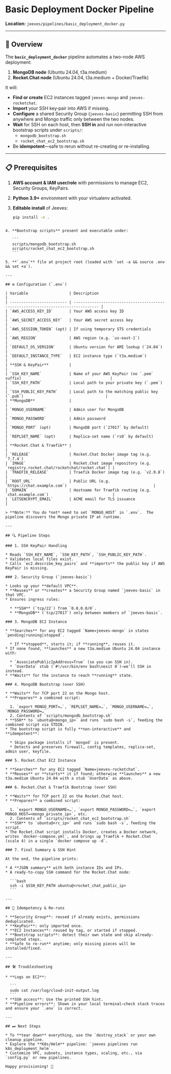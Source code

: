 
# Basic Deployment Docker Pipeline  
**Location:** `jeeves/pipelines/basic_deployment_docker.py`

---

## 🚀 Overview

The **`basic_deployment_docker`** pipeline automates a two-node AWS deployment:

1. **MongoDB node** (Ubuntu 24.04, t3a.medium)  
2. **Rocket.Chat node** (Ubuntu 24.04, t3a.medium + Docker/Traefik)

It will:

- **Find or create** EC2 instances tagged `jeeves-mongo` and `jeeves-rocketchat`.  
- **Import** your SSH key‐pair into AWS if missing.  
- **Configure** a shared Security Group (`jeeves-basic`) permitting SSH from anywhere and Mongo traffic only between the two nodes.  
- **Wait** for SSH on each host, then **SSH in** and run non-interactive bootstrap scripts under `scripts/`:  
  - `mongodb_bootstrap.sh`  
  - `rocket_chat_ec2_bootstrap.sh`  
- Be **idempotent**—safe to rerun without re-creating or re-installing.

---

## 📋 Prerequisites

1. **AWS account & IAM user/role** with permissions to manage EC2, Security Groups, KeyPairs.  
2. **Python 3.9+** environment with your virtualenv activated.  
3. **Editable install** of Jeeves:

   ```bash
   pip install -e .
````

4. **Bootstrap scripts** present and executable under:

   ```
   scripts/mongodb_bootstrap.sh
   scripts/rocket_chat_ec2_bootstrap.sh
   ```

5. **`.env`** file at project root (loaded with `set -a && source .env && set +a`).

---

## ⚙️ Configuration (`.env`)

| Variable                  | Description                                                                       |
| ------------------------- | --------------------------------------------------------------------------------- |
| `AWS_ACCESS_KEY_ID`       | Your AWS access key ID                                                            |
| `AWS_SECRET_ACCESS_KEY`   | Your AWS secret access key                                                        |
| `AWS_SESSION_TOKEN` (opt) | If using temporary STS credentials                                                |
| `AWS_REGION`              | AWS region (e.g. `us-east-1`)                                                     |
| `DEFAULT_OS_VERSION`      | Ubuntu version for AMI lookup (`24.04`)                                           |
| `DEFAULT_INSTANCE_TYPE`   | EC2 instance type (`t3a.medium`)                                                  |
| **SSH & KeyPair**         |                                                                                   |
| `SSH_KEY_NAME`            | Name of your AWS KeyPair (no `.pem` suffix)                                       |
| `SSH_KEY_PATH`            | Local path to your private key (`.pem`)                                           |
| `SSH_PUBLIC_KEY_PATH`     | Local path to the matching public key (`.pub`)                                    |
| **MongoDB**               |                                                                                   |
| `MONGO_USERNAME`          | Admin user for MongoDB                                                            |
| `MONGO_PASSWORD`          | Admin password                                                                    |
| `MONGO_PORT` (opt)        | MongoDB port (`27017` by default)                                                 |
| `REPLSET_NAME` (opt)      | Replica‐set name (`rs0` by default)                                               |
| **Rocket.Chat & Traefik** |                                                                                   |
| `RELEASE`                 | Rocket.Chat Docker image tag (e.g. `7.7.4`)                                       |
| `IMAGE`                   | Rocket.Chat image repository (e.g. `registry.rocket.chat/rocketchat/rocket.chat`) |
| `TRAEFIK_RELEASE`         | Traefik Docker image tag (e.g. `v2.9.8`)                                          |
| `ROOT_URL`                | Public URL (e.g. `https://chat.example.com`)                                      |
| `DOMAIN`                  | Hostname for Traefik routing (e.g. `chat.example.com`)                            |
| `LETSENCRYPT_EMAIL`       | ACME email for TLS issuance                                                       |

> **Note:** You do *not* need to set `MONGO_HOST` in `.env`.  The pipeline discovers the Mongo private IP at runtime.

---

## 🔍 Pipeline Steps

### 1. SSH KeyPair Handling

* Reads `SSH_KEY_NAME`, `SSH_KEY_PATH`, `SSH_PUBLIC_KEY_PATH`.
* Validates local files exist.
* Calls `ec2.describe_key_pairs` and **imports** the public key if AWS KeyPair is missing.

### 2. Security Group (`jeeves-basic`)

* Looks up your **default VPC**.
* **Reuses** or **creates** a Security Group named `jeeves-basic` in that VPC.
* Ensures ingress rules:

  * **SSH** (`tcp/22`) from `0.0.0.0/0`.
  * **MongoDB** (`tcp/27017`) only between members of `jeeves-basic`.

### 3. MongoDB EC2 Instance

* **Searches** for any EC2 tagged `Name=jeeves-mongo` in states `pending|running|stopped`.

  * If **stopped**, starts it; if **running**, reuses it.
* If none found, **launches** a new t3a.medium Ubuntu 24.04 instance with:

  * `AssociatePublicIpAddress=True` (so you can SSH in).
  * `UserData` stub (`#!/usr/bin/env bash\nexit 0`)—we’ll SSH in instead.
* **Waits** for the instance to reach **running** state.

### 4. MongoDB Bootstrap (over SSH)

* **Waits** for TCP port 22 on the Mongo host.
* **Prepares** a combined script:

  1. `export MONGO_PORT=…`, `REPLSET_NAME=…`, `MONGO_USERNAME=…`, `MONGO_PASSWORD=…`
  2. Contents of `scripts/mongodb_bootstrap.sh`
* **SSH** to `ubuntu@<mongo_ip>` and runs `sudo bash -s`, feeding the combined script via STDIN.
* The bootstrap script is fully **non-interactive** and **idempotent**:

  * Skips package installs if `mongod` is present.
  * Detects and preserves firewall, config templates, replica-set, admin user, keyfile.

### 5. Rocket.Chat EC2 Instance

* **Searches** for any EC2 tagged `Name=jeeves-rocketchat`.
* **Reuses** or **starts** it if found; otherwise **launches** a new t3a.medium Ubuntu 24.04 with a stub `UserData` as above.

### 6. Rocket.Chat & Traefik Bootstrap (over SSH)

* **Waits** for TCP port 22 on the Rocket.Chat host.
* **Prepares** a combined script:

  1. `export MONGO_USERNAME=…`, `export MONGO_PASSWORD=…`, `export MONGO_HOST=<mongo_private_ip>`, etc.
  2. Contents of `scripts/rocket_chat_ec2_bootstrap.sh`
* **SSH** to `ubuntu@<rc_ip>` and runs `sudo bash -s`, feeding the script.
* The Rocket.Chat script installs Docker, creates a Docker network, writes `docker-compose.yml`, and brings up Traefik + Rocket.Chat (scale 4) in a single `docker compose up -d`.

### 7. Final Summary & SSH Hint

At the end, the pipeline prints:

* A **JSON summary** with both instance IDs and IPs.
* A ready-to-copy SSH command for the Rocket.Chat node:

  ```bash
  ssh -i $SSH_KEY_PATH ubuntu@<rocket_chat_public_ip>
  ```

---

## 🔄 Idempotency & Re-runs

* **Security Group**: reused if already exists, permissions deduplicated.
* **KeyPair**: only imported once.
* **EC2 Instances**: reused by tag, or started if stopped.
* **Bootstrap scripts**: detect their own state and skip already-completed steps.
* **Safe to re-run** anytime; only missing pieces will be installed/fixed.

---

## 🛠 Troubleshooting

* **Logs on EC2**:

  ```
  sudo cat /var/log/cloud-init-output.log
  ```
* **SSH access**: Use the printed SSH hint.
* **Pipeline errors**: Shown in your local terminal—check stack traces and ensure your `.env` is correct.

---

## ⏭ Next Steps

* To **tear down** everything, use the `destroy_stack` or your own cleanup pipeline.
* Explore the **K8s/Helm** pipeline: `jeeves pipelines run k8s_deployment_helm`.
* Customize VPC, subnets, instance types, scaling, etc., via `config.py` or new pipelines.

Happy provisioning! 🎉

